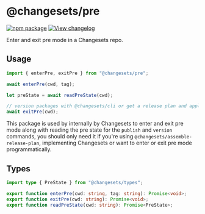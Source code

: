 # @changesets/pre

[![npm package](https://img.shields.io/npm/v/@changesets/pre)](https://npmjs.com/package/@changesets/pre)
[![View changelog](https://img.shields.io/badge/Explore%20Changelog-brightgreen)](./CHANGELOG.md)

Enter and exit pre mode in a Changesets repo.

## Usage

```ts
import { enterPre, exitPre } from "@changesets/pre";

await enterPre(cwd, tag);

let preState = await readPreState(cwd);

// version packages with @changesets/cli or get a release plan and apply it
await exitPre(cwd);
```

This package is used by internally by Changesets to enter and exit pre mode along with reading the pre state for the `publish` and `version` commands, you should only need it if you're using `@changesets/assemble-release-plan`, implementing Changesets or want to enter or exit pre mode programmatically.

## Types

```ts
import type { PreState } from "@changesets/types";

export function enterPre(cwd: string, tag: string): Promise<void>;
export function exitPre(cwd: string): Promise<void>;
export function readPreState(cwd: string): Promise<PreState>;
```
